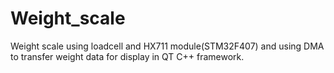 # Weight_scale
Weight scale using loadcell and HX711 module(STM32F407) and using DMA to transfer weight data for display in QT C++ framework. 
